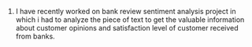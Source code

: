 1.	I have recently worked on bank review sentiment analysis project in which i had to analyze the piece of text to get the valuable information about customer opinions and
    satisfaction level of customer received from banks.
  	
